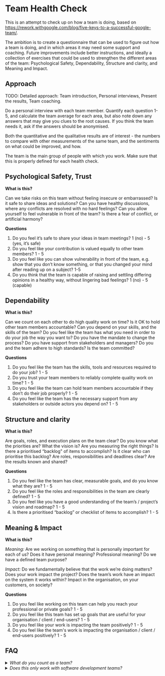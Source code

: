 # Team Health Check #
This is an attempt to check up on how a team is doing, based on https://rework.withgoogle.com/blog/five-keys-to-a-successful-google-team/. 

The ambition is to create a questionnaire that can be used to figure out how a team is doing, and in which areas it may need some support and coaching. Future improvements include better instructions, and ideally a collection of exercises that could be used to strengthen the different areas of the team: Psychological Safety, Dependability, Structure and clarity, and Meaning and Impact.

## Approach
TODO: Detailed approach: Team introduction, Personal interviews, Present the results, Team coaching.

Do a personal interview with each team member. Quantify each question 1-5, and calculate the team average for each area, but also note down any answers that may give you clues to the root causes. If you think the team needs it, ask if the answers should be anonymised.

Both the quantitative and the qualitative results are of interest - the numbers to compare with other measurements of the same team, and the sentiments on what could be improved, and how.

The team is the main group of people with which you work. Make sure that this is properly defined for each health check.

## Psychological Safety, Trust
**What is this?**

Can we take risks on this team without feeling insecure or embarrassed? Is it safe to share ideas and solutions? Can you have healthy discussions, where any conflicts are resolved with no hard feelings? Can you allow yourself to feel vulnerable in front of the team? Is there a fear of conflict, or artificial harmony?

**Questions**
1. Do you feel it’s safe to share your ideas in team meetings? 1 (no) - 5 (yes, it’s safe)
2. Do you feel like your contribution is valued equally to other team members? 1 - 5
3. Do you feel like you can show vulnerability in front of the team, e.g. show that you don’t know something, or that you changed your mind after reading up on a subject? 1-5 
4. Do you think that the team is capable of raising and settling differing opinions in a healthy way, without lingering bad feelings? 1 (no) - 5 (capable)

## Dependability
**What is this?**

Can we count on each other to do high quality work on time?
Is it OK to hold other team members accountable? Can you depend on your skills, and the skills of the team? Do you feel like the team has what you need in order to do your job the way you want to? Do you have the mandate to change the process? Do you have support from stakeholders and managers? Do you and the team adhere to high standards? Is the team committed?

**Questions**
1. Do you feel like the team has the skills, tools and resources required to do your job? 1 - 5
2. Do you trust your team members to reliably complete quality work on time? 1 - 5
3. Do you feel like the team can hold team members accountable if they don’t do their job properly? 1 - 5
4. Do you feel like the team has the necessary support from any stakeholders or outside actors you depend on? 1 - 5

## Structure and clarity
**What is this?**

Are goals, roles, and execution plans on the team clear?
Do you know what the priorities are? What the vision is? Are you measuring the right things? Is there a prioritised “backlog" of items to accomplish? Is it clear who can prioritise this backlog? Are roles, responsibilities and deadlines clear? Are the results known and shared?

**Questions**
1. Do you feel like the team has clear, measurable goals, and do you know what they are? 1 - 5
2. Do you feel like the roles and responsibilities in the team are clearly defined? 1 - 5
3. Do you feel like you have a good understanding of the team’s / project’s vision and roadmap? 1 - 5
4. Is there a prioritised “backlog” or checklist of items to accomplish? 1 - 5

## Meaning & Impact
**What is this?**

_Meaning:_ Are we working on something that is personally important for each of us?
Does it have personal meaning? Professional meaning? Do we have a defined team purpose?

_Impact:_ Do we fundamentally believe that the work we’re doing matters?
Does your work impact the project? Does the team’s work have an impact on the system it works within? Impact in the organisation, on your customers, on society?

**Questions**
1. Do you feel like working on this team can help you reach your professional or private goals? 1 - 5
2. Do you feel like this team has set up goals that are useful for your organisation / client / end-users? 1 - 5
3. Do you feel like your work is impacting the team positively? 1 - 5
4. Do you feel like the team's work is impacting the organisation / client / end-users positively? 1 - 5

## FAQ
<details><summary><i>What do you count as a team?</i></summary>
<p>
  Good question! Blah, blah.
</p>
</details>

<details><summary><i>Does this only work with software development teams?</i></summary>
<p>
  I've tried to make the questions broad enough to work with any team, but you may have to adapt them a bit depending on what the team in question uses e.g. to keep track of the work that they need to do.
</p>
</details>
